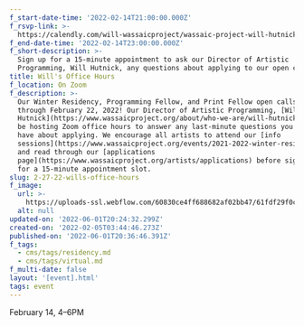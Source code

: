 ```yaml
---
f_start-date-time: '2022-02-14T21:00:00.000Z'
f_rsvp-link: >-
  https://calendly.com/will-wassaicproject/wassaic-project-will-hutnick-office-hours?month=2022-02
f_end-date-time: '2022-02-14T23:00:00.000Z'
f_short-description: >-
  Sign up for a 15-minute appointment to ask our Director of Artistic
  Programming, Will Hutnick, any questions about applying to our open calls.
title: Will's Office Hours
f_location: On Zoom
f_description: >-
  Our Winter Residency, Programming Fellow, and Print Fellow open calls are live
  through February 22, 2022! Our Director of Artistic Programming, [Will
  Hutnick](https://www.wassaicproject.org/about/who-we-are/will-hutnick), will
  be hosting Zoom office hours to answer any last-minute questions you might
  have about applying. We encourage all artists to attend our [info
  sessions](https://www.wassaicproject.org/events/2021-2022-winter-residency-info-session)
  and read through our [applications
  page](https://www.wassaicproject.org/artists/applications) before signing up
  for a 15-minute appointment slot.
slug: 2-27-22-wills-office-hours
f_image:
  url: >-
    https://uploads-ssl.webflow.com/60830ce4ff688682af02bb47/61fdf29f0c092838ed16d419_wassaic-project-staff-will-hutnick-2017-07-11-11-27-36.jpg
  alt: null
updated-on: '2022-06-01T20:24:32.299Z'
created-on: '2022-02-05T03:44:46.273Z'
published-on: '2022-06-01T20:36:46.391Z'
f_tags:
  - cms/tags/residency.md
  - cms/tags/virtual.md
f_multi-date: false
layout: '[event].html'
tags: event
---
```


February 14, 4–6PM
